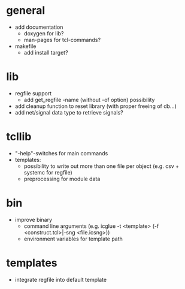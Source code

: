 # general
- add documentation
  - doxygen for lib?
  - man-pages for tcl-commands?
- makefile
  - add install target?

# lib
- regfile support
  - add get\_regfile -name (without -of option) possibility
- add cleanup function to reset library (with proper freeing of db...)
- add net/signal data type to retrieve signals?

# tcllib
- "-help"-switches for main commands
- templates:
  - possibility to write out more than one file per object (e.g. csv + systemc for regfile)
  - preprocessing for module data

# bin
- improve binary
  - command line arguments (e.g. icglue -t \<template\> (-f \<construct.tcl\>|-sng \<file.icsng\>))
  - environment variables for template path

# templates
- integrate regfile into default template
